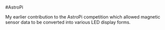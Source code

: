 #AstroPi

My earlier contribution to the AstroPi competition which allowed magnetic sensor data to be converted into various LED display forms.
